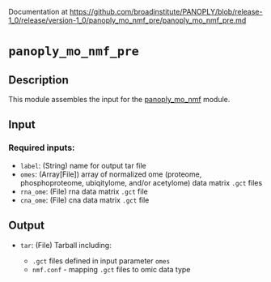 Documentation at https://github.com/broadinstitute/PANOPLY/blob/release-1_0/release/version-1_0/panoply_mo_nmf_pre/panoply_mo_nmf_pre.md


# ```panoply_mo_nmf_pre```

## Description

This module assembles the input for the [panoply_mo_nmf](https://github.com/broadinstitute/PANOPLY/wiki/Analysis-Modules%3A-panoply_mo_nmf) module.

## Input

### Required inputs:

* ```label```: (String) name for output tar file
* ```omes```: (Array[File]) array of normalized ome (proteome, phosphoproteome, ubiqitylome, and/or acetylome) data matrix `.gct` files
* ```rna_ome```: (File) rna data matrix `.gct` file
* ```cna_ome```: (File) cna data matrix `.gct` file

## Output

* ```tar```: (File) Tarball including:

  - `.gct` files defined in input parameter `omes`
  - `nmf.conf` - mapping `.gct` files to omic data type
